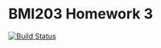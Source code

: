# BMI203 Homework 3

[![Build Status](https://travis-ci.org/jaaamessszzz/BMI203-Homework3.svg?branch=master)](https://travis-ci.org/jaaamessszzz/BMI203-Homework3)
